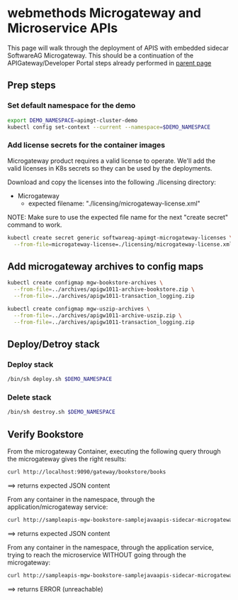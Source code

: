 # webmethods Microgateway and Microservice APIs

This page will walk through the deployment of APIS with embedded sidecar SoftwareAG Microgateway.
This should be a continuation of the APIGateway/Developer Portal steps already performed in [parent page](../README.md)

## Prep steps

### Set default namespace for the demo

```bash
export DEMO_NAMESPACE=apimgt-cluster-demo
kubectl config set-context --current --namespace=$DEMO_NAMESPACE
```

### Add license secrets for the container images

Microgateway product requires a valid license to operate. 
We'll add the valid licenses in K8s secrets so they can be used by the deployments.

Download and copy the licenses into the following ./licensing directory:
 - Microgateway
   - expected filename: "./licensing/microgateway-license.xml"

NOTE: Make sure to use the expected file name for the next "create secret" command to work.

```bash
kubectl create secret generic softwareag-apimgt-microgateway-licenses \
  --from-file=microgateway-license=./licensing/microgateway-license.xml
```

## Add microgateway archives to config maps

```bash
kubectl create configmap mgw-bookstore-archives \
  --from-file=../archives/apigw1011-archive-bookstore.zip \
  --from-file=../archives/apigw1011-transaction_logging.zip
```

```bash
kubectl create configmap mgw-uszip-archives \
  --from-file=../archives/apigw1011-archive-uszip.zip \
  --from-file=../archives/apigw1011-transaction_logging.zip
```

## Deploy/Detroy stack
### Deploy stack

```bash
/bin/sh deploy.sh $DEMO_NAMESPACE
```

### Delete stack

```bash
/bin/sh destroy.sh $DEMO_NAMESPACE
```

## Verify Bookstore

From the microgateway Container, executing the following query through the microgateway gives the right results:

```bash
curl http://localhost:9090/gateway/bookstore/books
```
==> returns expected JSON content

From any container in the namespace, through the application/microgateway service:

```bash
curl http://sampleapis-mgw-bookstore-samplejavaapis-sidecar-microgateway:9090/gateway/bookstore/books
```
==> returns expected JSON content

From any container in the namespace, through the application service, trying to reach the microservice WITHOUT going through the microgateway:

```bash
curl http://sampleapis-mgw-bookstore-samplejavaapis-sidecar-microgateway:7071/gateway/bookstore/books
```
==> returns ERROR (unreachable)